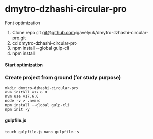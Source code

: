 # dmytro-dzhashi-circular-pro
Font optimization
1. Clone repo git git@github.com:igavelyuk/dmytro-dzhashi-circular-pro.git
2. cd dmytro-dzhashi-circular-pro
3. npm install --global gulp-cli
4. npm install

#### Start optimization


### Create project from ground (for study purpose)
```
mkdir dmytro-dzhashi-circular-pro
nvm install v17.6.0
nvm use v17.6.0
node -v > .nvmrc
npm install --global gulp-cli
npm init -y
```
#### gulpfile.js
`touch gulpfile.js`
`nano gulpfile.js`
